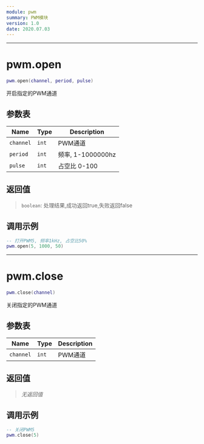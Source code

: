 ```yaml
---
module: pwm
summary: PWM模块
version: 1.0
date: 2020.07.03
---
```


--------------------------------------------------
# pwm.open

```lua
pwm.open(channel, period, pulse)
```

开启指定的PWM通道

## 参数表

Name | Type | Description
-----|------|--------------
`channel`|`int`| PWM通道
`period`|`int`| 频率, 1-1000000hz
`pulse`|`int`| 占空比 0-100

## 返回值

> `boolean`: 处理结果,成功返回true,失败返回false

## 调用示例

```lua
-- 打开PWM5, 频率1kHz, 占空比50%
pwm.open(5, 1000, 50)
```


--------------------------------------------------
# pwm.close

```lua
pwm.close(channel)
```

关闭指定的PWM通道

## 参数表

Name | Type | Description
-----|------|--------------
`channel`|`int`| PWM通道

## 返回值

> *无返回值*

## 调用示例

```lua
-- 关闭PWM5
pwm.close(5)
```


